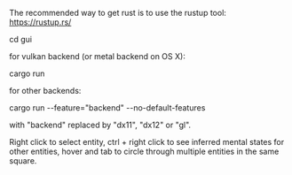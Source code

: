 The recommended way to get rust is to use the rustup tool:
https://rustup.rs/

cd gui

for vulkan backend (or metal backend on OS X):

cargo run

for other backends:

cargo run --feature="backend" --no-default-features

with "backend" replaced by "dx11", "dx12" or "gl".  

Right click to select entity, ctrl + right click to see inferred mental states for other entities, hover and tab to circle through multiple entities in the same square.

